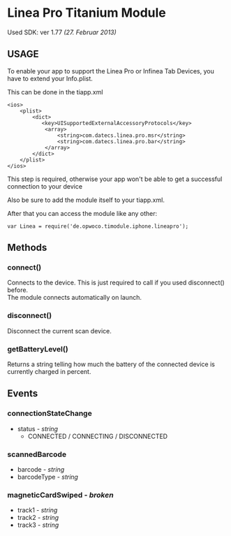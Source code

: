Linea Pro Titanium Module
=========================

Used SDK: ver 1.77 *(27. Februar 2013)*


USAGE
-----
To enable your app to support the Linea Pro or Infinea Tab Devices, you have to extend your Info.plist.  

This can be done in the tiapp.xml

	<ios>
        <plist>
            <dict>
               <key>UISupportedExternalAccessoryProtocols</key>
                <array>
                    <string>com.datecs.linea.pro.msr</string>
                    <string>com.datecs.linea.pro.bar</string>
                </array>
            </dict>
        </plist>
    </ios>

This step is required, otherwise your app won't be able to get a successful connection to your device

Also be sure to add the module itself to your tiapp.xml.

After that you can access the module like any other:

	var Linea = require('de.opwoco.timodule.iphone.lineapro');
	
Methods
-------

### connect()
Connects to the device. This is just required to call if you used disconnect() before.  
The module connects automatically on launch.

### disconnect()
Disconnect the current scan device.

### getBatteryLevel()
Returns a string telling how much the battery of the connected device is currently charged in percent.

Events
------
### connectionStateChange
- status - *string*
	- CONNECTED / CONNECTING / DISCONNECTED

### scannedBarcode
- barcode - *string*
- barcodeType - *string*

### magneticCardSwiped - *broken*
- track1 - *string*
- track2 - *string*
- track3 - *string*
